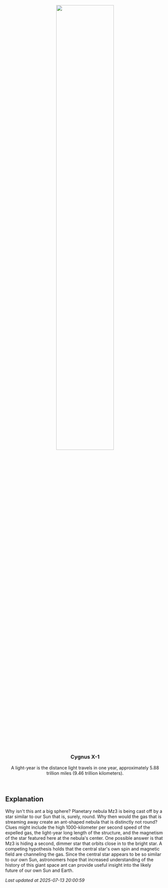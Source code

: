 <p align='center'>
    <img src='https://apod.nasa.gov/apod/image/2507/ant_hubble_1072.jpg' width='60%' />
    <h3 align="center">Cygnus X-1</h3>
    <p align="center">A light-year is the distance light travels in one year, approximately 5.88 trillion miles (9.46 trillion kilometers).</p>
</p>
<br/>

Explanation
--
Why isn't this ant a big sphere?  Planetary nebula Mz3 is being cast off by a star similar to our Sun that is, surely, round.  Why then would the gas that is streaming away create an ant-shaped nebula that is distinctly not round?  Clues might include the high 1000-kilometer per second speed of the expelled gas, the light-year long length of the structure, and the magnetism of the star featured here at the nebula's center.  One possible answer is that Mz3 is hiding a second, dimmer star that orbits close in to the bright star.  A competing hypothesis holds that the central star's own spin and magnetic field are channeling the gas.  Since the central star appears to be so similar to our own Sun, astronomers hope that increased understanding of the history of this giant space ant can provide useful insight into the likely future of our own Sun and Earth.


*Last updated at 2025-07-13 20:00:59*

